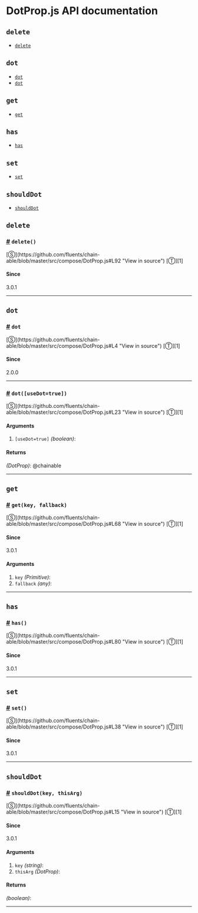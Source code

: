 # DotProp.js API documentation

<!-- div class="toc-container" -->

<!-- div -->

## `delete`
* <a href="#delete">`delete`</a>

<!-- /div -->

<!-- div -->

## `dot`
* <a href="#dot">`dot`</a>
* <a href="#dot">`dot`</a>

<!-- /div -->

<!-- div -->

## `get`
* <a href="#get">`get`</a>

<!-- /div -->

<!-- div -->

## `has`
* <a href="#has">`has`</a>

<!-- /div -->

<!-- div -->

## `set`
* <a href="#set">`set`</a>

<!-- /div -->

<!-- div -->

## `shouldDot`
* <a href="#shouldDot">`shouldDot`</a>

<!-- /div -->

<!-- /div -->

<!-- div class="doc-container" -->

<!-- div -->

## `delete`

<!-- div -->

<h3 id="delete"><a href="#delete">#</a>&nbsp;<code>delete()</code></h3>
[&#x24C8;](https://github.com/fluents/chain-able/blob/master/src/compose/DotProp.js#L92 "View in source") [&#x24C9;][1]



#### Since
3.0.1

---

<!-- /div -->

<!-- /div -->

<!-- div -->

## `dot`

<!-- div -->

<h3 id="dot"><a href="#dot">#</a>&nbsp;<code>dot</code></h3>
[&#x24C8;](https://github.com/fluents/chain-able/blob/master/src/compose/DotProp.js#L4 "View in source") [&#x24C9;][1]



#### Since
2.0.0

---

<!-- /div -->

<!-- div -->

<h3 id="dot"><a href="#dot">#</a>&nbsp;<code>dot([useDot=true])</code></h3>
[&#x24C8;](https://github.com/fluents/chain-able/blob/master/src/compose/DotProp.js#L23 "View in source") [&#x24C9;][1]



#### Arguments
1. `[useDot=true]` *(boolean)*:

#### Returns
*(DotProp)*: @chainable

---

<!-- /div -->

<!-- /div -->

<!-- div -->

## `get`

<!-- div -->

<h3 id="get"><a href="#get">#</a>&nbsp;<code>get(key, fallback)</code></h3>
[&#x24C8;](https://github.com/fluents/chain-able/blob/master/src/compose/DotProp.js#L68 "View in source") [&#x24C9;][1]



#### Since
3.0.1

#### Arguments
1. `key` *(Primitive)*:
2. `fallback` *(any)*:

---

<!-- /div -->

<!-- /div -->

<!-- div -->

## `has`

<!-- div -->

<h3 id="has"><a href="#has">#</a>&nbsp;<code>has()</code></h3>
[&#x24C8;](https://github.com/fluents/chain-able/blob/master/src/compose/DotProp.js#L80 "View in source") [&#x24C9;][1]



#### Since
3.0.1

---

<!-- /div -->

<!-- /div -->

<!-- div -->

## `set`

<!-- div -->

<h3 id="set"><a href="#set">#</a>&nbsp;<code>set()</code></h3>
[&#x24C8;](https://github.com/fluents/chain-able/blob/master/src/compose/DotProp.js#L38 "View in source") [&#x24C9;][1]



#### Since
3.0.1

---

<!-- /div -->

<!-- /div -->

<!-- div -->

## `shouldDot`

<!-- div -->

<h3 id="shouldDot"><a href="#shouldDot">#</a>&nbsp;<code>shouldDot(key, thisArg)</code></h3>
[&#x24C8;](https://github.com/fluents/chain-able/blob/master/src/compose/DotProp.js#L15 "View in source") [&#x24C9;][1]



#### Since
3.0.1

#### Arguments
1. `key` *(string)*:
2. `thisArg` *(DotProp)*:

#### Returns
*(boolean)*:

---

<!-- /div -->

<!-- /div -->

<!-- /div -->

 [1]: #delete "Jump back to the TOC."
